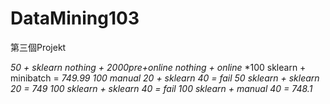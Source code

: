 DataMining103
=============

第三個Projekt

*50 + sklearn*
*nothing + 2000pre+online*
*nothing + online*
*100 sklearn + minibatch = *749.99*
*100 manual 20 + sklearn 40 =  fail*
*50 sklearn + sklearn 20 = 749*
*100 sklearn + sklearn 40 = fail*
*100 sklearn + manual 40 = 748.1*

